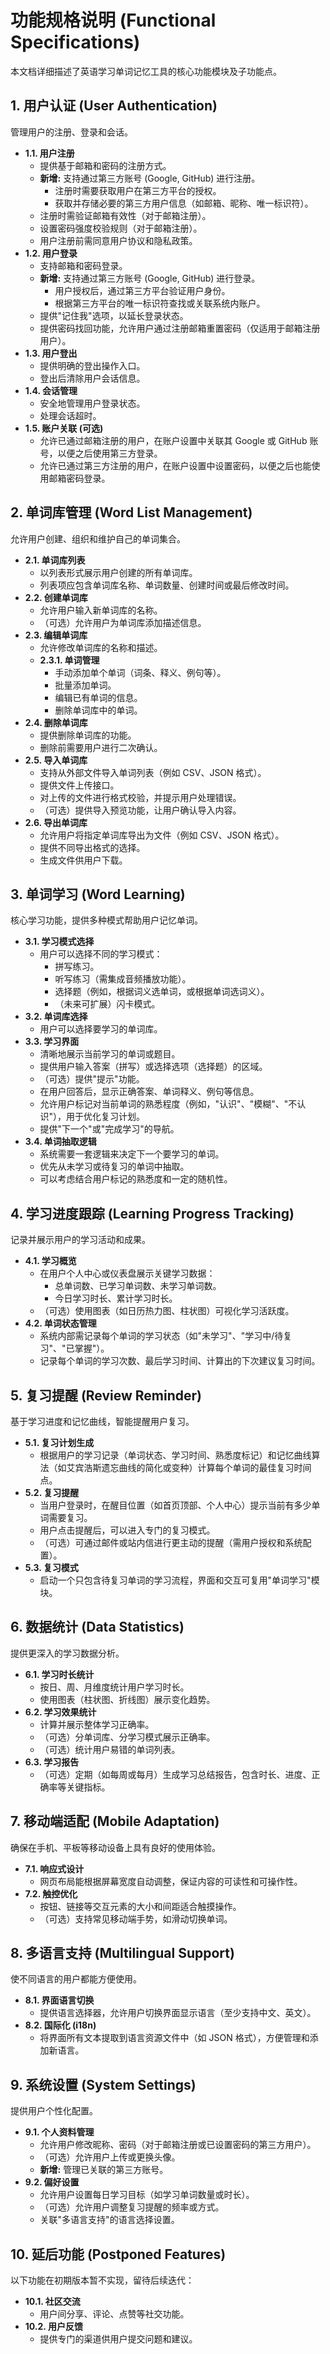 # 功能规格说明 (Functional Specifications)

本文档详细描述了英语学习单词记忆工具的核心功能模块及子功能点。

## 1. 用户认证 (User Authentication)

管理用户的注册、登录和会话。

*   **1.1. 用户注册**
    *   提供基于邮箱和密码的注册方式。
    *   **新增:** 支持通过第三方账号 (Google, GitHub) 进行注册。
        *   注册时需要获取用户在第三方平台的授权。
        *   获取并存储必要的第三方用户信息（如邮箱、昵称、唯一标识符）。
    *   注册时需验证邮箱有效性（对于邮箱注册）。
    *   设置密码强度校验规则（对于邮箱注册）。
    *   用户注册前需同意用户协议和隐私政策。
*   **1.2. 用户登录**
    *   支持邮箱和密码登录。
    *   **新增:** 支持通过第三方账号 (Google, GitHub) 进行登录。
        *   用户授权后，通过第三方平台验证用户身份。
        *   根据第三方平台的唯一标识符查找或关联系统内账户。
    *   提供"记住我"选项，以延长登录状态。
    *   提供密码找回功能，允许用户通过注册邮箱重置密码（仅适用于邮箱注册用户）。
*   **1.3. 用户登出**
    *   提供明确的登出操作入口。
    *   登出后清除用户会话信息。
*   **1.4. 会话管理**
    *   安全地管理用户登录状态。
    *   处理会话超时。
*   **1.5. 账户关联 (可选)**
    *   允许已通过邮箱注册的用户，在账户设置中关联其 Google 或 GitHub 账号，以便之后使用第三方登录。
    *   允许已通过第三方注册的用户，在账户设置中设置密码，以便之后也能使用邮箱密码登录。

## 2. 单词库管理 (Word List Management)

允许用户创建、组织和维护自己的单词集合。

*   **2.1. 单词库列表**
    *   以列表形式展示用户创建的所有单词库。
    *   列表项应包含单词库名称、单词数量、创建时间或最后修改时间。
*   **2.2. 创建单词库**
    *   允许用户输入新单词库的名称。
    *   （可选）允许用户为单词库添加描述信息。
*   **2.3. 编辑单词库**
    *   允许修改单词库的名称和描述。
    *   **2.3.1. 单词管理**
        *   手动添加单个单词（词条、释义、例句等）。
        *   批量添加单词。
        *   编辑已有单词的信息。
        *   删除单词库中的单词。
*   **2.4. 删除单词库**
    *   提供删除单词库的功能。
    *   删除前需要用户进行二次确认。
*   **2.5. 导入单词库**
    *   支持从外部文件导入单词列表（例如 CSV、JSON 格式）。
    *   提供文件上传接口。
    *   对上传的文件进行格式校验，并提示用户处理错误。
    *   （可选）提供导入预览功能，让用户确认导入内容。
*   **2.6. 导出单词库**
    *   允许用户将指定单词库导出为文件（例如 CSV、JSON 格式）。
    *   提供不同导出格式的选择。
    *   生成文件供用户下载。

## 3. 单词学习 (Word Learning)

核心学习功能，提供多种模式帮助用户记忆单词。

*   **3.1. 学习模式选择**
    *   用户可以选择不同的学习模式：
        *   拼写练习。
        *   听写练习（需集成音频播放功能）。
        *   选择题（例如，根据词义选单词，或根据单词选词义）。
        *   （未来可扩展）闪卡模式。
*   **3.2. 单词库选择**
    *   用户可以选择要学习的单词库。
*   **3.3. 学习界面**
    *   清晰地展示当前学习的单词或题目。
    *   提供用户输入答案（拼写）或选择选项（选择题）的区域。
    *   （可选）提供"提示"功能。
    *   在用户回答后，显示正确答案、单词释义、例句等信息。
    *   允许用户标记对当前单词的熟悉程度（例如，"认识"、"模糊"、"不认识"），用于优化复习计划。
    *   提供"下一个"或"完成学习"的导航。
*   **3.4. 单词抽取逻辑**
    *   系统需要一套逻辑来决定下一个要学习的单词。
    *   优先从未学习或待复习的单词中抽取。
    *   可以考虑结合用户标记的熟悉度和一定的随机性。

## 4. 学习进度跟踪 (Learning Progress Tracking)

记录并展示用户的学习活动和成果。

*   **4.1. 学习概览**
    *   在用户个人中心或仪表盘展示关键学习数据：
        *   总单词数、已学习单词数、未学习单词数。
        *   今日学习时长、累计学习时长。
    *   （可选）使用图表（如日历热力图、柱状图）可视化学习活跃度。
*   **4.2. 单词状态管理**
    *   系统内部需记录每个单词的学习状态（如"未学习"、"学习中/待复习"、"已掌握"）。
    *   记录每个单词的学习次数、最后学习时间、计算出的下次建议复习时间。

## 5. 复习提醒 (Review Reminder)

基于学习进度和记忆曲线，智能提醒用户复习。

*   **5.1. 复习计划生成**
    *   根据用户的学习记录（单词状态、学习时间、熟悉度标记）和记忆曲线算法（如艾宾浩斯遗忘曲线的简化或变种）计算每个单词的最佳复习时间点。
*   **5.2. 复习提醒**
    *   当用户登录时，在醒目位置（如首页顶部、个人中心）提示当前有多少单词需要复习。
    *   用户点击提醒后，可以进入专门的复习模式。
    *   （可选）可通过邮件或站内信进行更主动的提醒（需用户授权和系统配置）。
*   **5.3. 复习模式**
    *   启动一个只包含待复习单词的学习流程，界面和交互可复用"单词学习"模块。

## 6. 数据统计 (Data Statistics)

提供更深入的学习数据分析。

*   **6.1. 学习时长统计**
    *   按日、周、月维度统计用户学习时长。
    *   使用图表（柱状图、折线图）展示变化趋势。
*   **6.2. 学习效果统计**
    *   计算并展示整体学习正确率。
    *   （可选）分单词库、分学习模式展示正确率。
    *   （可选）统计用户易错的单词列表。
*   **6.3. 学习报告**
    *   （可选）定期（如每周或每月）生成学习总结报告，包含时长、进度、正确率等关键指标。

## 7. 移动端适配 (Mobile Adaptation)

确保在手机、平板等移动设备上具有良好的使用体验。

*   **7.1. 响应式设计**
    *   网页布局能根据屏幕宽度自动调整，保证内容的可读性和可操作性。
*   **7.2. 触控优化**
    *   按钮、链接等交互元素的大小和间距适合触摸操作。
    *   （可选）支持常见移动端手势，如滑动切换单词。

## 8. 多语言支持 (Multilingual Support)

使不同语言的用户都能方便使用。

*   **8.1. 界面语言切换**
    *   提供语言选择器，允许用户切换界面显示语言（至少支持中文、英文）。
*   **8.2. 国际化 (i18n)**
    *   将界面所有文本提取到语言资源文件中（如 JSON 格式），方便管理和添加新语言。

## 9. 系统设置 (System Settings)

提供用户个性化配置。

*   **9.1. 个人资料管理**
    *   允许用户修改昵称、密码（对于邮箱注册或已设置密码的第三方用户）。
    *   （可选）允许用户上传或更换头像。
    *   **新增:** 管理已关联的第三方账号。
*   **9.2. 偏好设置**
    *   允许用户设置每日学习目标（如学习单词数量或时长）。
    *   （可选）允许用户调整复习提醒的频率或方式。
    *   关联"多语言支持"的语言选择设置。

## 10. 延后功能 (Postponed Features)

以下功能在初期版本暂不实现，留待后续迭代：

*   **10.1. 社区交流**
    *   用户间分享、评论、点赞等社交功能。
*   **10.2. 用户反馈**
    *   提供专门的渠道供用户提交问题和建议。 